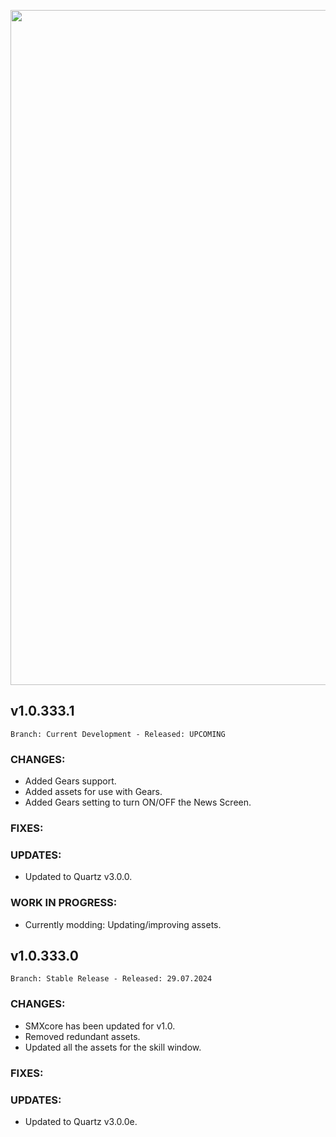<p align="center">
  <img src="https://7dtd-community.s3.us-east-2.amazonaws.com/monthly_2022_01/a20_banner_forum.png.35ab78c870a912989f716f892c664a60.png" width="1080" title="SMX">
</p>

## **v1.0.333.1**

`Branch: Current Development - Released: UPCOMING`

### CHANGES:
- Added Gears support.
- Added assets for use with Gears.
- Added Gears setting to turn ON/OFF the News Screen.

### FIXES:

### UPDATES:
- Updated to Quartz v3.0.0.

### WORK IN PROGRESS:
- Currently modding: Updating/improving assets.


## **v1.0.333.0**

`Branch: Stable Release - Released: 29.07.2024`

### CHANGES:
- SMXcore has been updated for v1.0.
- Removed redundant assets.
- Updated all the assets for the skill window.

### FIXES:

### UPDATES:
- Updated to Quartz v3.0.0e.


